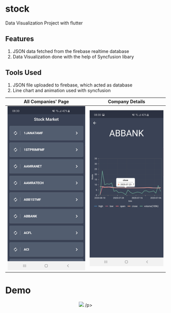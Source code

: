# stock

Data Visualization Project with flutter

## Features
1) JSON data fetched from the firebase realtime database
2) Data Visualization done with the help of Syncfusion libary

## Tools Used
1) JSON file uploaded to firebase, which acted as database
2) Line chart and animation used with syncfusion

All Companies' Page            |  Company Details
:-------------------------:|:-------------------------:
<img src="https://github.com/nusayer/Data-Visualization-With-Flutter/blob/master/Screenshot_20200830-083002%5B1%5D.jpg" width="700">  |  <img src="https://github.com/nusayer/Data-Visualization-With-Flutter/blob/master/Screenshot_20200830-083012%5B1%5D.jpg" width="700">

# Demo
<p align="center">
 <img src = "https://github.com/nusayer/Data-Visualization-With-Flutter/blob/master/20200830_082907%5B1%5D.gif">
  /p>

